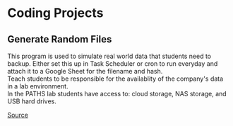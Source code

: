 <h1>Coding Projects</h1>

<h2>Generate Random Files</h2>
This program is used to simulate real world data that students need to backup.  Either set this up in Task Scheduler or cron to run everyday and attach it to a Google Sheet for the filename and hash.<br>
Teach students to be responsible for the availablity of the company's data in a lab environment.<br>
In the PATHS lab students have access to: cloud storage, NAS storage, and USB hard drives.

[Source](https://github.com/jalbenPATHS/PATHS-SOC/blob/master/student-backups-git.py)
